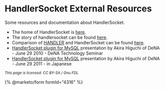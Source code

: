 
# HandlerSocket External Resources

Some resources and documentation about HandlerSocket.


* The home of HandlerSocket is [here](https://github.com/DeNA/HandlerSocket-Plugin-for-MySQL).
* The story of handlersocket can be found [here](https://yoshinorimatsunobu.blogspot.com/2010/10/using-mysql-as-nosql-story-for.html).
* Comparison of [HANDLER](../handler/README.md) and HandlerSocket can be found [here](https://varokism.blogspot.com/2010/12/using-mysql-as-nosql-story-for_27.html).
* [HandlerSocket plugin for MySQL](https://www.slideshare.net/akirahiguchi/handlersocket-20100629en-5698215) presentation by Akira Higuchi of DeNA - June 29 2010 - DeNA Technology Seminar
* [HandlerSocket plugin for MySQL](https://www.slideshare.net/akirahiguchi/handlersocket-plugin-for-mysql-4664154) presentation by Akira Higuchi of DeNA - June 29 2011 - in Japanese


<sub>_This page is licensed: CC BY-SA / Gnu FDL_</sub>


{% @marketo/form formId="4316" %}
